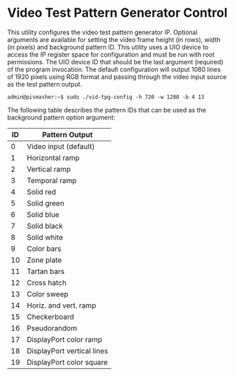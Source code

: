 # Video Test Pattern Generator Control

This utility configures the video test pattern generator IP. Optional arguments are available for setting the video frame height (in rows), width (in pixels) and background pattern ID. This utility uses a UIO device to access the IP register space for configuration and must be run with root permissions. The UIO device ID that should be the last argument (required) of the program invocation. The default configuration will output 1080 lines of 1920 pixels using RGB format and passing through the video input source as the test pattern output.

```
admin@pismasher:~$ sudo ./vid-tpg-config -h 720 -w 1280 -b 4 13
```
The following table describes the pattern IDs that can be used as the background pattern option argument:

| ID | Pattern Output             |
|----|----------------------------|
| 0  | Video input (default)      |
| 1  | Horizontal ramp            |
| 2  | Vertical ramp              |
| 3  | Temporal ramp              |
| 4  | Solid red                  |
| 5  | Solid green                |
| 6  | Solid blue                 |
| 7  | Solid black                |
| 8  | Solid white                |
| 9  | Color bars                 |
| 10 | Zone plate                 |
| 11 | Tartan bars                |
| 12 | Cross hatch                |
|	13 | Color sweep                |
|	14 | Horiz. and vert. ramp      |
| 15 | Checkerboard               |
|	16 | Pseudorandom               |
|	17 | DisplayPort color ramp     |
|	18 | DisplayPort vertical lines |
| 19 | DisplayPort color square   |
